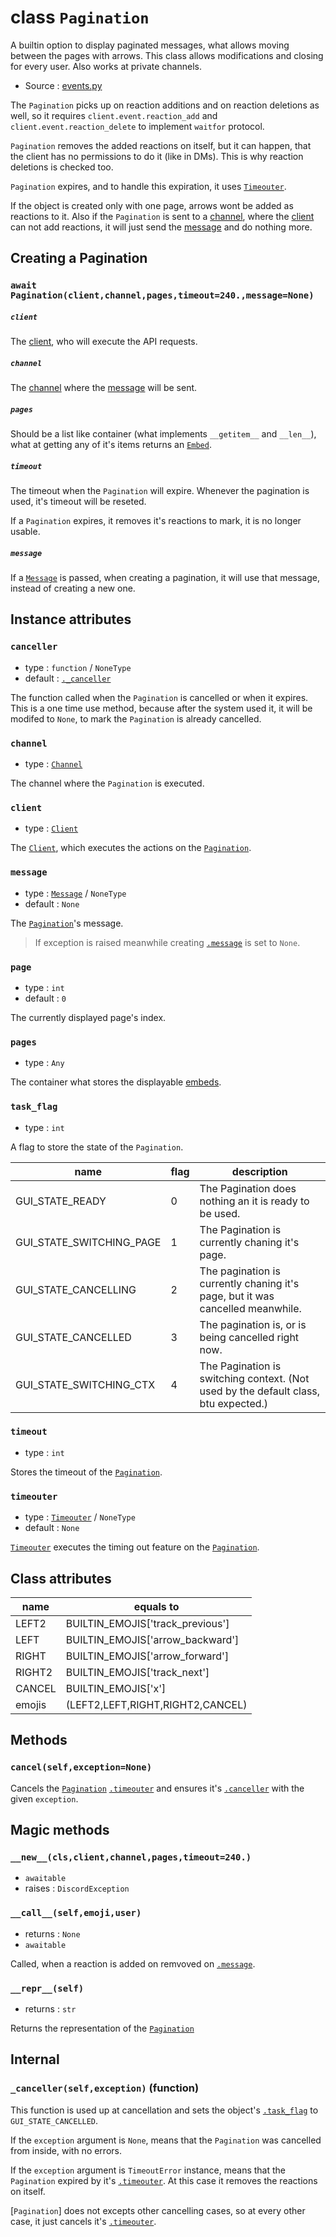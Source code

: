 # class `Pagination`

A builtin option to display paginated messages, what allows moving between the
pages with arrows. This class allows modifications and closing for every user.
Also works at private channels.

- Source : [events.py](https://github.com/HuyaneMatsu/hata/blob/master/hata/events.py)

The `Pagination` picks up on reaction additions and on reaction deletions
as well, so it requires `client.event.reaction_add` and
`client.event.reaction_delete` to implement `waitfor` protocol.

`Pagination` removes the added reactions on itself, but it can happen, that the
client has no permissions to do it (like in DMs). This is why reaction deletions
is checked too.

`Pagination` expires, and to handle this expiration, it uses 
[`Timeouter`](Timeouter.md).

If the object is created only with one page, arrows wont be added as reactions
to it. Also if the `Pagination` is sent to a [channel](CHANNEL_TYPES.md), where
the [client](Client.md) can not add reactions, it will just send the
[message](Message.md) and do nothing more.

## Creating a Pagination

### `await Pagination(client,channel,pages,timeout=240.,message=None)`

##### `client`

The [client](Client.md), who will execute the API requests.

##### `channel`

The [channel](CHANNEL_TYPES.md) where the [message](Message.md) will be sent.

##### `pages`

Should be a list like container (what implements `__getitem__` and `__len__`),
what at getting any of it's items returns an [`Embed`](Embed.md).

##### `timeout`

The timeout when the `Pagination` will expire. Whenever the pagination is used,
it's timeout will be reseted.

If a `Pagination` expires, it removes it's reactions to mark, it is no longer
usable.

##### `message`

If a [`Message`](Message.md) is passed, when creating a pagination, it will 
use that message, instead of creating a new one.


## Instance attributes

### `canceller`

- type : `function` / `NoneType`
- default : [`._canceller`](#_cancellerselfexception-function)

The function called when the `Pagination` is cancelled or when it expires.
This is a one time use method, because after the system used it, it will be
modifed to `None`, to mark the `Pagination` is already cancelled.

### `channel`

- type : [`Channel`](CHANNEL_TYPES.md)

The channel where the `Pagination` is executed.

### `client`

- type : [`Client`](Client.md)

The [`Client`](Client.md), which executes the actions on the
[`Pagination`](Pagination.md).

### `message`

- type : [`Message`](Message.md) / `NoneType`
- default : `None`

The [`Pagination`](Pagination.md)'s message.

> If exception is raised meanwhile creating [`.message`](#message-1) is set to
>`None`.

### `page`

- type : `int`
- default : `0`

The currently displayed page's index.

### `pages`

- type : `Any`

The container what stores the displayable [embeds](Embed.md).

### `task_flag`

- type : `int`

A flag to store the state of the `Pagination`.

| name                      | flag  | description                                                                           |
|---------------------------|-------|---------------------------------------------------------------------------------------|
| GUI_STATE_READY           | 0     | The Pagination does nothing an it is ready to be used.                                |
| GUI_STATE_SWITCHING_PAGE  | 1     | The Pagination is currently chaning it's page.                                        |
| GUI_STATE_CANCELLING      | 2     | The pagination is currently chaning it's page, but it was cancelled meanwhile.        |
| GUI_STATE_CANCELLED       | 3     | The pagination is, or is being cancelled right now.                                   |
| GUI_STATE_SWITCHING_CTX   | 4     | The Pagination is switching context. (Not used by the default class, btu expected.)   |

### `timeout`

- type : `int`

Stores the timeout of the [`Pagination`](Pagination.md).

### `timeouter`

- type : [`Timeouter`](Timeouter.md) / `NoneType`
- default : `None`

[`Timeouter`](Timeouter.md) executes the timing out feature on the
[`Pagination`](Pagination.md).

## Class attributes

| name      | equals to                         |
|-----------|-----------------------------------|
| LEFT2     | BUILTIN_EMOJIS['track_previous']  |
| LEFT      | BUILTIN_EMOJIS['arrow_backward']  |
| RIGHT     | BUILTIN_EMOJIS['arrow_forward']   |
| RIGHT2    | BUILTIN_EMOJIS['track_next']      |
| CANCEL    | BUILTIN_EMOJIS['x']               |
| emojis    | (LEFT2,LEFT,RIGHT,RIGHT2,CANCEL)  |

## Methods

### `cancel(self,exception=None)`

Cancels the [`Pagination`](Pagination.md) [`.timeouter`](#timeouter) and
ensures it's [`.canceller`](#canceller) with the given `exception`.

## Magic methods

### `__new__(cls,client,channel,pages,timeout=240.)`

- `awaitable`
- raises : `DiscordException`

### `__call__(self,emoji,user)`

- returns : `None`
- `awaitable`

Called, when a reaction is added on remvoved on [`.message`](#message-1).

### `__repr__(self)`

- returns : `str`

Returns the representation of the [`Pagination`](Pagination.md)

## Internal

### `_canceller(self,exception)` (function)

This function is used up at cancellation and sets the object's
[`.task_flag`](#task_flag) to `GUI_STATE_CANCELLED`.

If the `exception` argument is `None`, means that the `Pagination` was
cancelled from inside, with no errors.

If the `exception` argument is `TimeoutError` instance, means that the
`Pagination` expired by it's [`.timeouter`](#timeouter). At this case it
removes the reactions on itself.

[`Pagination`] does not excepts other cancelling cases, so at every other case,
it just cancels it's [`.timeouter`](#timeouter).
